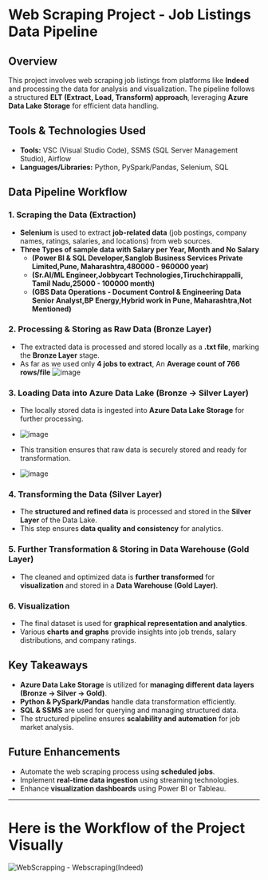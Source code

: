 # Web Scraping Project - Job Listings Data Pipeline

## Overview
This project involves web scraping job listings from platforms like **Indeed** and processing the data for analysis and visualization. The pipeline follows a structured **ELT (Extract, Load, Transform) approach**, leveraging **Azure Data Lake Storage** for efficient data handling.

## Tools & Technologies Used
- **Tools:** VSC (Visual Studio Code), SSMS (SQL Server Management Studio), Airflow
- **Languages/Libraries:** Python, PySpark/Pandas, Selenium, SQL

## Data Pipeline Workflow

### 1. Scraping the Data (Extraction)
- **Selenium** is used to extract **job-related data** (job postings, company names, ratings, salaries, and locations) from web sources.
- **Three Types of sample data with Salary per Year, Month and No Salary**
   - **(Power BI & SQL Developer,Sanglob Business Services Private Limited,Pune, Maharashtra,480000 - 960000  year)**
   - **(Sr.AI/ML Engineer,Jobbycart Technologies,Tiruchchirappalli, Tamil Nadu,25000 - 100000  month)**
   - **(GBS Data Operations - Document Control & Engineering Data Senior Analyst,BP Energy,Hybrid work in Pune, Maharashtra,Not Mentioned)**

### 2. Processing & Storing as Raw Data (Bronze Layer)
- The extracted data is processed and stored locally as a **.txt file**, marking the **Bronze Layer** stage.
- As far as we used only **4 jobs to extract**, An **Average count of 766 rows/file**
    ![image](https://github.com/user-attachments/assets/564a5c99-c7ff-4e67-b618-0669f8633aab)

### 3. Loading Data into Azure Data Lake (Bronze → Silver Layer)
- The locally stored data is ingested into **Azure Data Lake Storage** for further processing.
- ![image](https://github.com/user-attachments/assets/5b024225-af54-4706-b404-4f1209be1bc4)

- This transition ensures that raw data is securely stored and ready for transformation.
- ![image](https://github.com/user-attachments/assets/a93fd741-4825-4cb0-80fa-59e8da776ead)


### 4. Transforming the Data (Silver Layer)
- The **structured and refined data** is processed and stored in the **Silver Layer** of the Data Lake.
- This step ensures **data quality and consistency** for analytics.

### 5. Further Transformation & Storing in Data Warehouse (Gold Layer)
- The cleaned and optimized data is **further transformed** for **visualization** and stored in a **Data Warehouse (Gold Layer)**.

### 6. Visualization
- The final dataset is used for **graphical representation and analytics**.
- Various **charts and graphs** provide insights into job trends, salary distributions, and company ratings.

## Key Takeaways
- **Azure Data Lake Storage** is utilized for **managing different data layers (Bronze → Silver → Gold)**.
- **Python & PySpark/Pandas** handle data transformation efficiently.
- **SQL & SSMS** are used for querying and managing structured data.
- The structured pipeline ensures **scalability and automation** for job market analysis.

## Future Enhancements
- Automate the web scraping process using **scheduled jobs**.
- Implement **real-time data ingestion** using streaming technologies.
- Enhance **visualization dashboards** using Power BI or Tableau.

---

# Here is the Workflow of the Project Visually

![WebScrapping - Webscraping(Indeed)](https://github.com/user-attachments/assets/a4f464a8-e882-4de9-8f72-42b8344a25da)

